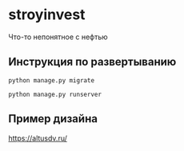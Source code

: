 # stroyinvest

Что-то непонятное с нефтью

## Инструкция по развертыванию

```shell
python manage.py migrate
```

```shell
python manage.py runserver
```

## Пример дизайна

https://altusdv.ru/
